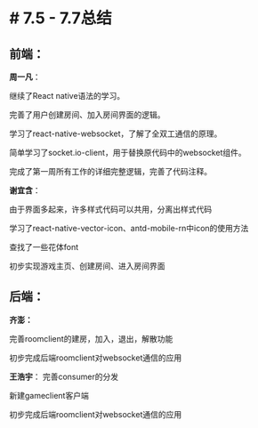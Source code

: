 # # 7.5 - 7.7总结

## 前端：
**周一凡**：

继续了React native语法的学习。

完善了用户创建房间、加入房间界面的逻辑。

学习了react-native-websocket，了解了全双工通信的原理。

简单学习了socket.io-client，用于替换原代码中的websocket组件。

完成了第一周所有工作的详细完整逻辑，完善了代码注释。

**谢宜含**：

由于界面多起来，许多样式代码可以共用，分离出样式代码

学习了react-native-vector-icon、antd-mobile-rn中icon的使用方法

查找了一些花体font

初步实现游戏主页、创建房间、进入房间界面

## 后端：
**齐澎：**

完善roomclient的建房，加入，退出，解散功能

初步完成后端roomclient对websocket通信的应用

**王浩宇**：
完善consumer的分发

新建gameclient客户端

初步完成后端roomclient对websocket通信的应用

